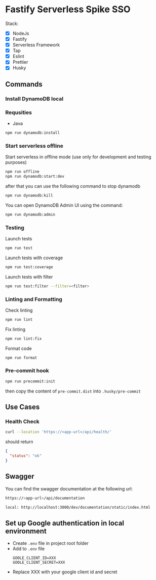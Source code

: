 # Fastify Serverless Spike SSO

Stack:
- [x] NodeJs
- [x] Fastify
- [x] Serverless Framework
- [x] Tap
- [x] Eslint
- [x] Prettier
- [x] Husky

## Commands

### Install DynamoDB local

### Requsities
- Java

```bash
npm run dynamodb:install
```

### Start serverless offline

Start serverless in offline mode (use only for development and testing purposes)

```bash
npm run offline
npm run dynamodb:start:dev
```

after that you can use the following command to stop dynamodb

```bash
npm run dynamodb:kill
```

You can open DynamoDB Admin UI using the command:

```bash
npm run dynamodb:admin
```

### Testing

Launch tests

```bash
npm run test
```

Launch tests with coverage

```bash
npm run test:coverage
```

Launch tests with filter

```bash
npm run test:filter --filter=<filter>
```

### Linting and Formatting

Check linting

```bash
npm run lint
```

Fix linting

```bash
npm run lint:fix
```

Format code

```bash
npm run format
```

### Pre-commit hook

```bash
npm run precommit:init
```

then copy the content of `pre-commit.dist` into `.husky/pre-commit`

## Use Cases

### Health Check

```bash
curl --location 'https://<app-url>/api/health/'
```

should return

```json
{
  "status": "ok"
}
```

## Swagger

You can find the swagger documentation at the following url:

```bash
https://<app-url>/api/documentation
```
```bash
local: http://localhost:3000/dev/documentation/static/index.html
```

## Set up Google authentication in local environment

- Create  `.env` file in project root folder
- Add to `.env` file
  ```
  GOOLE_CLIENT_ID=XXX
  GOOLE_CLIENT_SECRET=XXX
  ```
- Replace XXX with your google client id and secret